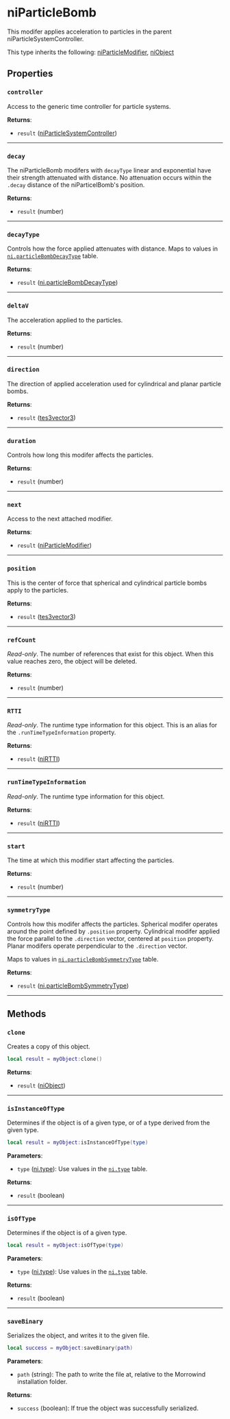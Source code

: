 # niParticleBomb
<div class="search_terms" style="display: none">niparticlebomb, particlebomb</div>

<!---
	This file is autogenerated. Do not edit this file manually. Your changes will be ignored.
	More information: https://github.com/MWSE/MWSE/tree/master/docs
-->

This modifer applies acceleration to particles in the parent niParticleSystemController.

This type inherits the following: [niParticleModifier](../types/niParticleModifier.md), [niObject](../types/niObject.md)
## Properties

### `controller`
<div class="search_terms" style="display: none">controller</div>

Access to the generic time controller for particle systems.

**Returns**:

* `result` ([niParticleSystemController](../types/niParticleSystemController.md))

***

### `decay`
<div class="search_terms" style="display: none">decay</div>

The niParticleBomb modifers with `decayType` linear and exponential have their strength attenuated with distance. No attenuation occurs within the `.decay` distance of the niParticelBomb's position.

**Returns**:

* `result` (number)

***

### `decayType`
<div class="search_terms" style="display: none">decaytype</div>

Controls how the force applied attenuates with distance. Maps to values in [`ni.particleBombDecayType`](https://mwse.github.io/MWSE/references/ni/particle-bomb-decay-types/) table.

**Returns**:

* `result` ([ni.particleBombDecayType](../references/ni/particle-bomb-decay-types.md))

***

### `deltaV`
<div class="search_terms" style="display: none">deltav</div>

The acceleration applied to the particles.

**Returns**:

* `result` (number)

***

### `direction`
<div class="search_terms" style="display: none">direction</div>

The direction of applied acceleration used for cylindrical and planar particle bombs.

**Returns**:

* `result` ([tes3vector3](../types/tes3vector3.md))

***

### `duration`
<div class="search_terms" style="display: none">duration</div>

Controls how long this modifer affects the particles.

**Returns**:

* `result` (number)

***

### `next`
<div class="search_terms" style="display: none">next</div>

Access to the next attached modifier.

**Returns**:

* `result` ([niParticleModifier](../types/niParticleModifier.md))

***

### `position`
<div class="search_terms" style="display: none">position</div>

This is the center of force that spherical and cylindrical particle bombs apply to the particles.

**Returns**:

* `result` ([tes3vector3](../types/tes3vector3.md))

***

### `refCount`
<div class="search_terms" style="display: none">refcount</div>

*Read-only*. The number of references that exist for this object. When this value reaches zero, the object will be deleted.

**Returns**:

* `result` (number)

***

### `RTTI`
<div class="search_terms" style="display: none">rtti</div>

*Read-only*. The runtime type information for this object. This is an alias for the `.runTimeTypeInformation` property.

**Returns**:

* `result` ([niRTTI](../types/niRTTI.md))

***

### `runTimeTypeInformation`
<div class="search_terms" style="display: none">runtimetypeinformation</div>

*Read-only*. The runtime type information for this object.

**Returns**:

* `result` ([niRTTI](../types/niRTTI.md))

***

### `start`
<div class="search_terms" style="display: none">start</div>

The time at which this modifier start affecting the particles.

**Returns**:

* `result` (number)

***

### `symmetryType`
<div class="search_terms" style="display: none">symmetrytype</div>

Controls how this modifer affects the particles. Spherical modifer operates around the point defined by `.position` property. Cylindrical modifer applied the force parallel to the `.direction` vector, centered at `position` property. Planar modifers operate perpendicular to the `.direction` vector.

Maps to values in [`ni.particleBombSymmetryType`](https://mwse.github.io/MWSE/references/ni/particle-bomb-symmetry-types/) table.

**Returns**:

* `result` ([ni.particleBombSymmetryType](../references/ni/particle-bomb-symmetry-types.md))

***

## Methods

### `clone`
<div class="search_terms" style="display: none">clone</div>

Creates a copy of this object.

```lua
local result = myObject:clone()
```

**Returns**:

* `result` ([niObject](../types/niObject.md))

***

### `isInstanceOfType`
<div class="search_terms" style="display: none">isinstanceoftype, instanceoftype</div>

Determines if the object is of a given type, or of a type derived from the given type.

```lua
local result = myObject:isInstanceOfType(type)
```

**Parameters**:

* `type` ([ni.type](../references/ni/types.md)): Use values in the [`ni.type`](https://mwse.github.io/MWSE/references/ni/types/) table.

**Returns**:

* `result` (boolean)

***

### `isOfType`
<div class="search_terms" style="display: none">isoftype, oftype</div>

Determines if the object is of a given type.

```lua
local result = myObject:isOfType(type)
```

**Parameters**:

* `type` ([ni.type](../references/ni/types.md)): Use values in the [`ni.type`](https://mwse.github.io/MWSE/references/ni/types/) table.

**Returns**:

* `result` (boolean)

***

### `saveBinary`
<div class="search_terms" style="display: none">savebinary</div>

Serializes the object, and writes it to the given file.

```lua
local success = myObject:saveBinary(path)
```

**Parameters**:

* `path` (string): The path to write the file at, relative to the Morrowind installation folder.

**Returns**:

* `success` (boolean): If true the object was successfully serialized.

